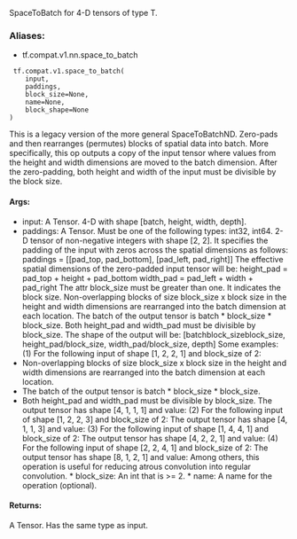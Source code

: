 SpaceToBatch for 4-D tensors of type T.
### Aliases:
- tf.compat.v1.nn.space_to_batch

```
 tf.compat.v1.space_to_batch(
    input,
    paddings,
    block_size=None,
    name=None,
    block_shape=None
)
```
This is a legacy version of the more general SpaceToBatchND.
Zero-pads and then rearranges (permutes) blocks of spatial data into batch. More specifically, this op outputs a copy of the input tensor where values from the height and width dimensions are moved to the batch dimension. After the zero-padding, both height and width of the input must be divisible by the block size.
#### Args:
- input: A Tensor. 4-D with shape [batch, height, width, depth].
- paddings: A Tensor. Must be one of the following types: int32, int64. 2-D tensor of non-negative integers with shape [2, 2]. It specifies the padding of the input with zeros across the spatial dimensions as follows:
paddings = [[pad_top, pad_bottom], [pad_left, pad_right]]
The effective spatial dimensions of the zero-padded input tensor will be:
height_pad = pad_top + height + pad_bottom
width_pad = pad_left + width + pad_right
The attr block_size must be greater than one. It indicates the block size.
Non-overlapping blocks of size block_size x block size in the height and width dimensions are rearranged into the batch dimension at each location.
The batch of the output tensor is batch * block_size * block_size.
Both height_pad and width_pad must be divisible by block_size.
The shape of the output will be:
[batchblock_sizeblock_size, height_pad/block_size, width_pad/block_size, depth]
Some examples:
(1) For the following input of shape [1, 2, 2, 1] and block_size of 2:
- Non-overlapping blocks of size block_size x block size in the height and width dimensions are rearranged into the batch dimension at each location.
- The batch of the output tensor is batch * block_size * block_size.
- Both height_pad and width_pad must be divisible by block_size.
The output tensor has shape [4, 1, 1, 1] and value:
(2) For the following input of shape [1, 2, 2, 3] and block_size of 2:
The output tensor has shape [4, 1, 1, 3] and value:
(3) For the following input of shape [1, 4, 4, 1] and block_size of 2:
The output tensor has shape [4, 2, 2, 1] and value:
(4) For the following input of shape [2, 2, 4, 1] and block_size of 2:
The output tensor has shape [8, 1, 2, 1] and value:
Among others, this operation is useful for reducing atrous convolution into regular convolution. * block_size: An int that is >= 2. * name: A name for the operation (optional).
#### Returns:
A Tensor. Has the same type as input.
